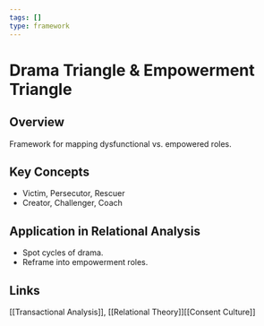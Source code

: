 ```yaml
---
tags: []
type: framework
---
```


<!-- @format -->

# Drama Triangle & Empowerment Triangle

## Overview

Framework for mapping dysfunctional vs. empowered roles.

## Key Concepts

- Victim, Persecutor, Rescuer
- Creator, Challenger, Coach

## Application in Relational Analysis

- Spot cycles of drama.
- Reframe into empowerment roles.

## Links

[[Transactional Analysis]], [[Relational Theory]][[Consent Culture]]
